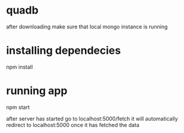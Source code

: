 # quadb
after downloading make sure that local mongo instance is running

# installing dependecies
npm install
# running app
npm start

after server has started go to localhost:5000/fetch
it will automatically redirect to localhost:5000 once it has fetched the data
